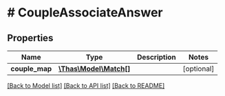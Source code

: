 # # CoupleAssociateAnswer

## Properties

Name | Type | Description | Notes
------------ | ------------- | ------------- | -------------
**couple_map** | [**\Thas\Model\Match[]**](Match.md) |  | [optional] 

[[Back to Model list]](../../README.md#documentation-for-models) [[Back to API list]](../../README.md#documentation-for-api-endpoints) [[Back to README]](../../README.md)


